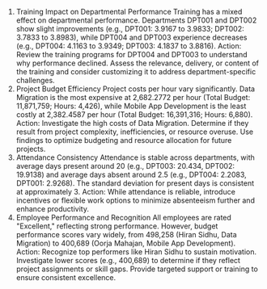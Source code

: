 1. Training Impact on Departmental Performance
   Training has a mixed effect on departmental performance. Departments DPT001 and DPT002 show slight improvements (e.g., DPT001: 3.9167 to 3.9833; DPT002: 3.7833 to 3.8983), while DPT004 and DPT003 experience decreases (e.g., DPT004: 4.1163 to 3.9349; DPT003: 4.1837 to 3.8816).
   Action: Review the training programs for DPT004 and DPT003 to understand why performance declined. Assess the relevance, delivery, or content of the training and consider customizing it to address department-specific challenges.
2. Project Budget Efficiency
   Project costs per hour vary significantly. Data Migration is the most expensive at 2,682.2772 per hour (Total Budget: 11,871,759; Hours: 4,426), while Mobile App Development is the least costly at 2,382.4587 per hour (Total Budget: 16,391,316; Hours: 6,880).
   Action: Investigate the high costs of Data Migration. Determine if they result from project complexity, inefficiencies, or resource overuse. Use findings to optimize budgeting and resource allocation for future projects.
3. Attendance Consistency
   Attendance is stable across departments, with average days present around 20 (e.g., DPT003: 20.434, DPT002: 19.9138) and average days absent around 2.5 (e.g., DPT004: 2.2083, DPT001: 2.9268). The standard deviation for present days is consistent at approximately 3.
   Action: While attendance is reliable, introduce incentives or flexible work options to minimize absenteeism further and enhance productivity.
4. Employee Performance and Recognition
   All employees are rated "Excellent," reflecting strong performance. However, budget performance scores vary widely, from 498,258 (Hiran Sidhu, Data Migration) to 400,689 (Oorja Mahajan, Mobile App Development).
   Action: Recognize top performers like Hiran Sidhu to sustain motivation.
   Investigate lower scores (e.g., 400,689) to determine if they reflect project assignments or skill gaps. Provide targeted support or training to ensure consistent excellence.

       
